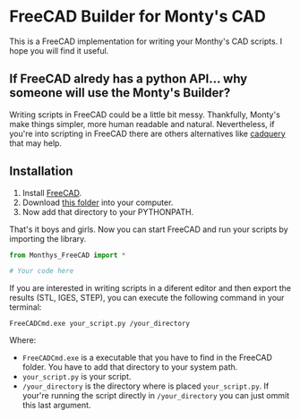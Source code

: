 # FreeCAD Builder for Monty's CAD

This is a FreeCAD implementation for writing your Monthy's
CAD scripts. I hope you will find it useful.

## If FreeCAD alredy has a python API... why someone will use the Monty's Builder?

Writing scripts in FreeCAD could be a little bit messy. Thankfully, Monty's make
things simpler, more human readable and natural.
Nevertheless, if you're into scripting in FreeCAD there are others alternatives like
[cadquery](https://github.com/dcowden/cadquery) that may help.

## Installation

1. Install [FreeCAD](https://www.freecadweb.org/downloads.php).
2. Download [this folder](FreeCAD_Builder_for_MontysCAD) into your computer.
3. Now add that directory to your PYTHONPATH.

That's it boys and girls. Now you can start FreeCAD and run your scripts by
importing the library.

```python
from Monthys_FreeCAD import *

# Your code here
```

If you are interested in writing scripts in a diferent editor and then export the results
(STL, IGES, STEP), you can execute the following command in your terminal:

```
FreeCADCmd.exe your_script.py /your_directory
```

Where:
 + `FreeCADCmd.exe` is a executable that you have to find in the FreeCAD folder. You have to add that directory to your system path.
 + `your_script.py` is your script.
 + `/your_directory` is the directory where is placed `your_script.py`. If your're running the script directly in `/your_directory` you can just ommit this last argument.
